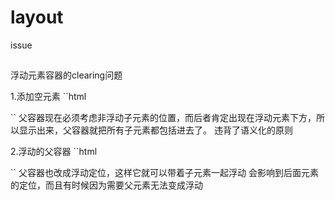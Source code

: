 # layout
issue
##
浮动元素容器的clearing问题

1.添加空元素
``html
   <div>
        <div style="float:left;width:45%;"></div>
        <div style="float:right;width:45%;"></div>
   </div>
``
父容器现在必须考虑非浮动子元素的位置，而后者肯定出现在浮动元素下方，所以显示出来，父容器就把所有子元素都包括进去了。
违背了语义化的原则

2.浮动的父容器
``html
<div style="float:left;">
    <div style="float:left;width:45%;"></div>
    <div style="float:right;width:45%;"></div>
</div>
``
父容器也改成浮动定位，这样它就可以带着子元素一起浮动
会影响到后面元素的定位，而且有时候因为需要父元素无法变成浮动

